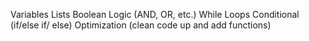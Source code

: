 Variables 
Lists
Boolean Logic (AND, OR, etc.) 
While Loops
Conditional (if/else if/ else) 
Optimization (clean code up and add functions)